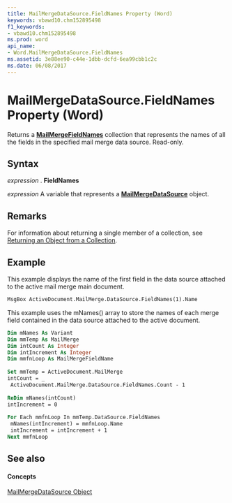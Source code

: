```yaml
---
title: MailMergeDataSource.FieldNames Property (Word)
keywords: vbawd10.chm152895498
f1_keywords:
- vbawd10.chm152895498
ms.prod: word
api_name:
- Word.MailMergeDataSource.FieldNames
ms.assetid: 3e88ee90-c44e-1dbb-dcfd-6ea99cbb1c2c
ms.date: 06/08/2017
---
```



# MailMergeDataSource.FieldNames Property (Word)

Returns a **[MailMergeFieldNames](mailmergefieldnames-object-word.md)** collection that represents the names of all the fields in the specified mail merge data source. Read-only.


## Syntax

 _expression_ . **FieldNames**

 _expression_ A variable that represents a **[MailMergeDataSource](mailmergedatasource-object-word.md)** object.


## Remarks

For information about returning a single member of a collection, see [Returning an Object from a Collection](http://msdn.microsoft.com/library/28f76384-f495-9640-a7c8-10ada3fac727%28Office.15%29.aspx).


## Example

This example displays the name of the first field in the data source attached to the active mail merge main document.


```vb
MsgBox ActiveDocument.MailMerge.DataSource.FieldNames(1).Name
```

This example uses the mNames() array to store the names of each merge field contained in the data source attached to the active document.




```vb
Dim mNames As Variant 
Dim mmTemp As MailMerge 
Dim intCount As Integer 
Dim intIncrement As Integer 
Dim mmfnLoop As MailMergeFieldName 
 
Set mmTemp = ActiveDocument.MailMerge 
intCount = _ 
 ActiveDocument.MailMerge.DataSource.FieldNames.Count - 1 
 
ReDim mNames(intCount) 
intIncrement = 0 
 
For Each mmfnLoop In mmTemp.DataSource.FieldNames 
 mNames(intIncrement) = mmfnLoop.Name 
 intIncrement = intIncrement + 1 
Next mmfnLoop
```


## See also


#### Concepts


[MailMergeDataSource Object](mailmergedatasource-object-word.md)

